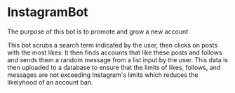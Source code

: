 # InstagramBot

The purpose of this bot is to promote and grow a new account

This bot scrubs a search term indicated by the user, then clicks on posts with the most likes.
It then finds accounts that like these posts and follows and sends them a random message from a list input by the user.
This data is then uploaded to a database to ensure that the limits of likes, follows, and messages are not exceeding Instagram's limits which reduces the likelyhood of an account ban.
